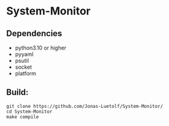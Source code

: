 # System-Monitor
## Dependencies
- python3.10 or higher
- pyyaml
- psutil
- socket
- platform

## Build:
```
git clone https://github.com/Jonas-Luetolf/System-Monitor/
cd System-Monitor
make compile
```
